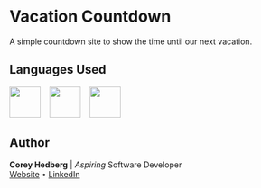 # Vacation Countdown

A simple countdown site to show the time until our next vacation.

## Languages Used

<image src="readme_files/html.svg" width="55">&nbsp; &nbsp; <image src="readme_files/css.svg" width="55">&nbsp; &nbsp; <image src="readme_files/js.svg" width="55">

## Author

**Corey Hedberg** | _Aspiring_ Software Developer<br>
[Website](https://coreyhedberg.dev/) &bull; [LinkedIn](https://www.linkedin.com/in/coreyhedberg/)
